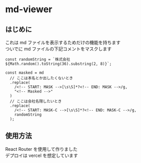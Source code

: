 # md-viewer

## はじめに

これは md ファイルを表示するためだけの機能を持ちます  
ついでに md ファイルの下記コメントをマスクします

```
const randomString = `株式会社 ${Math.random().toString(36).substring(2, 8)}`;

const masked = md
  // ここは本名とか出したくないとき
  .replace(
    /<!-- START: MASK -->[\s\S]*?<!-- END: MASK -->/g,
    "<!-- Masked -->"
  )
  // ここは会社名隠したいとき
  .replace(
    /<!-- START: MASK-C -->[\s\S]*?<!-- END: MASK-C -->/g,
    randomString
  );
```

## 使用方法

React Router を使用して作りました  
デプロイは vercel を想定しています
